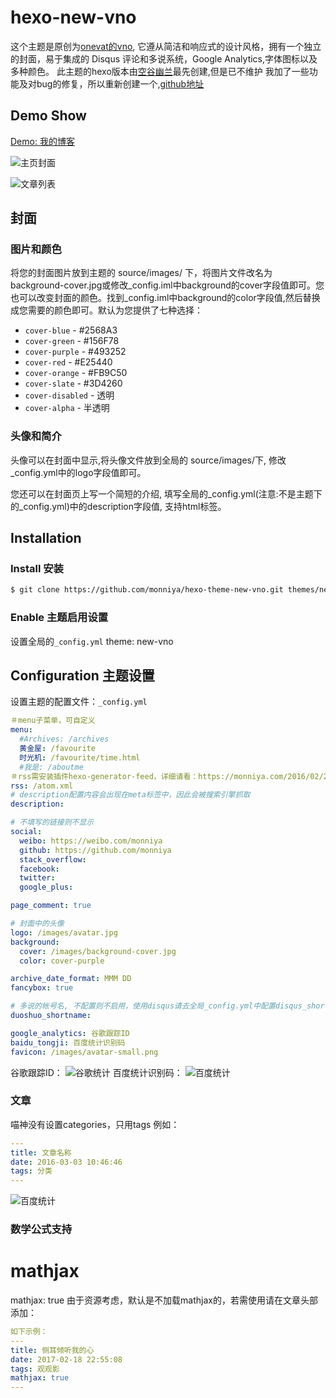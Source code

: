 hexo-new-vno
========

这个主题是原创为[onevat的vno](https://github.com/onevcat/vno), 它遵从简洁和响应式的设计风格，拥有一个独立的封面，易于集成的 Disqus 评论和多说系统，Google Analytics,字体图标以及多种颜色。
此主题的hexo版本由[空谷幽兰](//mlongbo.com/)最先创建,但是已不维护
我加了一些功能及对bug的修复，所以重新创建一个,[github地址](https://github.com/monniya/hexo-theme-new-vno.git)

## Demo Show

[Demo: 我的博客](https://monniya.com)

![主页封面](source/images/show/home.png)

![文章列表](source/images/show/list.jpeg)

## 封面

### 图片和颜色

将您的封面图片放到主题的 source/images/ 下，将图片文件改名为background-cover.jpg或修改_config.iml中background的cover字段值即可。您也可以改变封面的颜色。找到_config.iml中background的color字段值,然后替换成您需要的颜色即可。默认为您提供了七种选择：

* `cover-blue` - #2568A3
* `cover-green` - #156F78
* `cover-purple` - #493252
* `cover-red` - #E25440
* `cover-orange` - #FB9C50
* `cover-slate` - #3D4260
* `cover-disabled` - 透明
* `cover-alpha` - 半透明

### 头像和简介

头像可以在封面中显示,将头像文件放到全局的 source/images/下, 修改_config.yml中的logo字段值即可。

您还可以在封面页上写一个简短的介绍, 填写全局的_config.yml(注意:不是主题下的_config.yml)中的description字段值, 支持html标签。


## Installation

### Install 安装

``` bash  
$ git clone https://github.com/monniya/hexo-theme-new-vno.git themes/new-vno
```

### Enable 主题启用设置

设置全局的<code>_config.yml</code>
theme: new-vno


## Configuration 主题设置
设置主题的配置文件：<code>_config.yml</code>

```yml
＃menu子菜单，可自定义
menu:
  #Archives: /archives
  黄金屋: /favourite
  时光机: /favourite/time.html
  #我是: /aboutme
＃rss需安装插件hexo-generator-feed，详细请看：https://monniya.com/2016/02/24/create-rss/
rss: /atom.xml
# description配置内容会出现在meta标签中，因此会被搜索引擎抓取
description: 

# 不填写的链接则不显示
social:
  weibo: https://weibo.com/monniya
  github: https://github.com/monniya
  stack_overflow: 
  facebook: 
  twitter: 
  google_plus: 

page_comment: true

# 封面中的头像
logo: /images/avatar.jpg
background:
  cover: /images/background-cover.jpg
  color: cover-purple

archive_date_format: MMM DD
fancybox: true

# 多说的帐号名, 不配置则不启用，使用disqus请去全局_config.yml中配置disqus_shortname
duoshuo_shortname: 

google_analytics: 谷歌跟踪ID
baidu_tongji: 百度统计识别码
favicon: /images/avatar-small.png
```
谷歌跟踪ID：
![谷歌统计](source/images/show/google-analytics.jpeg)
百度统计识别码：
![百度统计](source/images/show/baidu_tongji.jpeg)

### 文章

喵神没有设置categories，只用tags
例如：
```yml
---
title: 文章名称
date: 2016-03-03 10:46:46
tags: 分类
---
```
![百度统计](source/images/show/article.jpeg)

### 数学公式支持

# mathjax
mathjax: true
由于资源考虑，默认是不加载mathjax的，若需使用请在文章头部添加：
```yml
如下示例：
---
title: 侧耳倾听我的心
date: 2017-02-18 22:55:08
tags: 观观影
mathjax: true
---
```